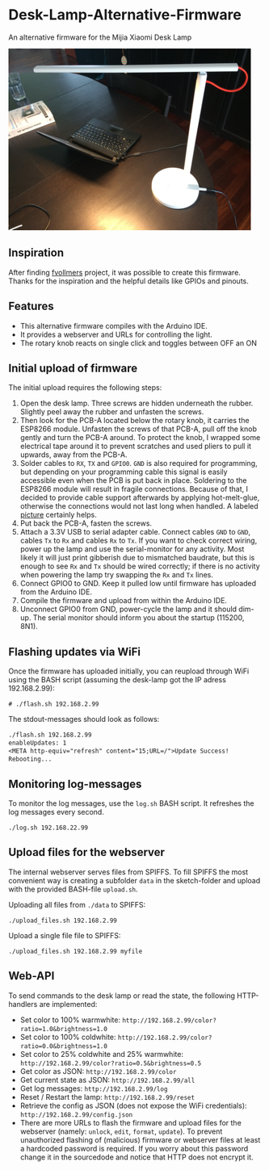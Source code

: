 # Desk-Lamp-Alternative-Firmware
An alternative firmware for the Mijia Xiaomi Desk Lamp

<img src="pictures/IMG_9015.JPG" width="480">

Inspiration
-----------
After finding [fvollmers](https://github.com/fvollmer/xiomi-desk-lamp-open-firmware) project, it was possible to create this firmware. Thanks for the inspiration and the helpful details like GPIOs and pinouts.

Features
--------
 * This alternative firmware compiles with the Arduino IDE.
 * It provides a webserver and URLs for controlling the light.
 * The rotary knob reacts on single click and toggles between OFF an ON

Initial upload of firmware
--------------------------
The initial upload requires the following steps:
1. Open the desk lamp. Three screws are hidden underneath the rubber. Slightly peel away the rubber and unfasten the screws.
2. Then look for the PCB-A located below the rotary knob, it carries the ESP8266 module. Unfasten the screws of that PCB-A, pull off the knob gently and turn the PCB-A around. To protect the knob, I wrapped some electrical tape around it to prevent scratches and used pliers to pull it upwards, away from the PCB-A.
3. Solder cables to `RX`, `TX` and `GPIO0`. `GND` is also required for programming, but depending on your programming cable this signal is easily accessible even when the PCB is put back in place. Soldering to the ESP8266 module will result in fragile connections. Because of that, I decided to provide cable support afterwards by applying hot-melt-glue, otherwise the connections would not last long when handled. A labeled [picture](pictures/IMG_9008.JPG) certainly helps.
4. Put back the PCB-A, fasten the screws.
5. Attach a 3.3V USB to serial adapter cable. Connect cables `GND` to `GND`, cables `Tx` to `Rx` and cables `Rx` to `Tx`. If you want to check correct wiring, power up the lamp and use the serial-monitor for any activity. Most likely it will just print gibberish due to mismatched baudrate, but this is enough to see `Rx` and `Tx` should be wired correctly; if there is no activity when powering the lamp try swapping the `Rx` and `Tx` lines.
6. Connect GPIO0 to GND. Keep it pulled low until firmware has uploaded from the Arduino IDE.
7. Compile the firmware and upload from within the Arduino IDE.
8. Unconnect GPIO0 from GND, power-cycle the lamp and it should dim-up. The serial monitor should inform you about the startup (115200, 8N1).

Flashing updates via WiFi
-------------------------
Once the firmware has uploaded initially, you can reupload through WiFi using the BASH script (assuming the desk-lamp got the IP adress 192.168.2.99):
    
    # ./flash.sh 192.168.2.99

The stdout-messages should look as follows:
    
    ./flash.sh 192.168.2.99
    enableUpdates: 1
    <META http-equiv="refresh" content="15;URL=/">Update Success! Rebooting...

Monitoring log-messages
-----------------------
To monitor the log messages, use the `log.sh` BASH script. It refreshes the log messages every second.
    
    ./log.sh 192.168.22.99

Upload files for the webserver
------------------------------
The internal webserver serves files from SPIFFS. To fill SPIFFS the most convenient way is creating a subfolder `data` in the sketch-folder and upload with the provided BASH-file `upload.sh`.

Uploading all files from `./data` to SPIFFS:

    ./upload_files.sh 192.168.2.99
    
Upload a single file file to SPIFFS:

    ./upload_files.sh 192.168.2.99 myfile 

Web-API
-------
To send commands to the desk lamp or read the state, the following HTTP-handlers are implemented:
 * Set color to 100% warmwhite: `http://192.168.2.99/color?ratio=1.0&brightness=1.0`
 * Set color to 100% coldwhite: `http://192.168.2.99/color?ratio=0.0&brightness=1.0`
 * Set color to 25% coldwhite and 25% warmwhite: `http://192.168.2.99/color?ratio=0.5&brightness=0.5`
 * Get color as JSON: `http://192.168.2.99/color`
 * Get current state as JSON: `http://192.168.2.99/all`
 * Get log messages: `http://192.168.2.99/log`
 * Reset / Restart the lamp: `http://192.168.2.99/reset`
 * Retrieve the config as JSON (does not expose the WiFi credentials): `http://192.168.2.99/config.json`
 * There are more URLs to flash the firmware and upload files for the webserver (namely: `unlock`, `edit`, `format`, `update`). To prevent unauthorized flashing of (malicious) firmware or webserver files at least a hardcoded password is required. If you worry about this password change it in the sourcedode and notice that HTTP does not encrypt it.
